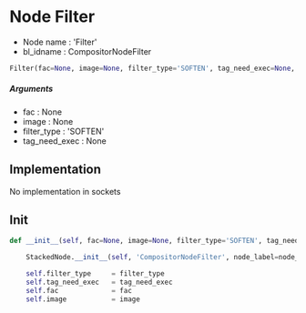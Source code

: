 # Node Filter

- Node name : 'Filter'
- bl_idname : CompositorNodeFilter


``` python
Filter(fac=None, image=None, filter_type='SOFTEN', tag_need_exec=None, node_label=None, node_color=None)
```
##### Arguments

- fac : None
- image : None
- filter_type : 'SOFTEN'
- tag_need_exec : None

## Implementation

No implementation in sockets

## Init

``` python
def __init__(self, fac=None, image=None, filter_type='SOFTEN', tag_need_exec=None, node_label=None, node_color=None):

    StackedNode.__init__(self, 'CompositorNodeFilter', node_label=node_label, node_color=node_color)

    self.filter_type     = filter_type
    self.tag_need_exec   = tag_need_exec
    self.fac             = fac
    self.image           = image
```
